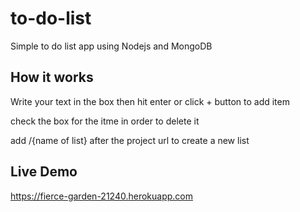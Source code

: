 # to-do-list
Simple to do list app using Nodejs and MongoDB
## How it works
Write your text in the box then hit enter or click + button to add item

check the box for the itme in order to delete it

add /{name of list} after the project url to create a new list
## Live Demo
https://fierce-garden-21240.herokuapp.com
